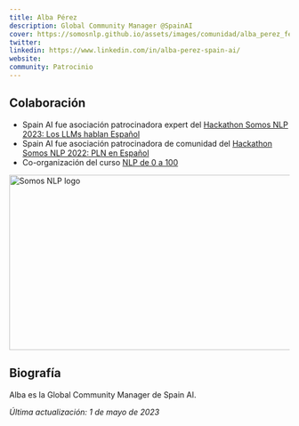 ```yaml
---
title: Alba Pérez
description: Global Community Manager @SpainAI 
cover: https://somosnlp.github.io/assets/images/comunidad/alba_perez_fernandez.jpeg
twitter: 
linkedin: https://www.linkedin.com/in/alba-perez-spain-ai/ 
website: 
community: Patrocinio
---
```


## Colaboración

- Spain AI fue asociación patrocinadora expert del [Hackathon Somos NLP 2023: Los LLMs hablan Español](https://somosnlp.org/blog/hackathon-2023)
- Spain AI fue asociación patrocinadora de comunidad del [Hackathon Somos NLP 2022: PLN en Español](https://somosnlp.org/blog/hackathon-2022)
- Co-organización del curso [NLP de 0 a 100](https://somosnlp.org/nlp-de-cero-a-cien)

<div class="flex justify-center">
    <a href="https://somosnlp.org/nlp-de-cero-a-cien" target="_blank">
        <img src="https://somosnlp.github.io/assets/images/nlp_de_cero_a_cien.jpeg" alt="Somos NLP logo" width="560" height="315" />
    </a>
</div>

## Biografía

Alba es la Global Community Manager de Spain AI.

*Última actualización: 1 de mayo de 2023*
